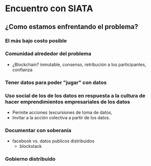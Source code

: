# Encuentro con SIATA

## ¿Como estamos enfrentando el problema?
### El más bajo costo posible
### Comunidad alrededor del problema
  
  * ¿Blockchain? inmutable, consenso, retribución a los participantes, confianza
  
### Tener datos para poder "jugar" con datos
### Uso social de los de los datos en respuesta a la cultura de hacer emprendimientos empresariales de los datos

  * Permite acciones (excursiones de toma de datos, 
  * Invitar a la acción colectiva a partir de los datos.

### Documentar con soberanía
  * facebook vs. datos publicos distribuidos
    - blockstack
    
### Gobierno distribuido
  
 
